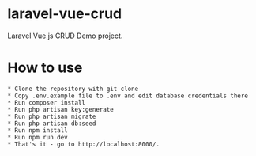 # laravel-vue-crud
Laravel Vue.js CRUD Demo project.

# How to use
    * Clone the repository with git clone
    * Copy .env.example file to .env and edit database credentials there
    * Run composer install
    * Run php artisan key:generate
    * Run php artisan migrate
    * Run php artisan db:seed
    * Run npm install
    * Run npm run dev
    * That's it - go to http://localhost:8000/.